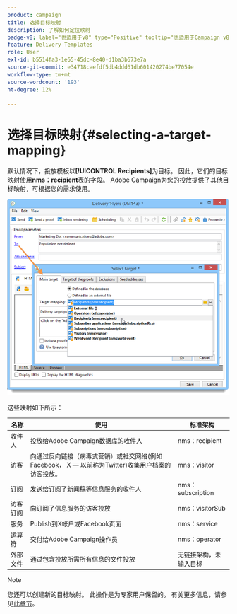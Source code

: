 ```yaml
---
product: campaign
title: 选择目标映射
description: 了解如何定位映射
badge-v8: label="也适用于v8" type="Positive" tooltip="也适用于Campaign v8"
feature: Delivery Templates
role: User
exl-id: b5514fa3-1e65-45dc-8e40-d1ba3b673e7a
source-git-commit: e34718caefdf5db4ddd61db601420274be77054e
workflow-type: tm+mt
source-wordcount: '193'
ht-degree: 12%

---
```


# 选择目标映射{#selecting-a-target-mapping}

默认情况下，投放模板以&#x200B;**[!UICONTROL Recipients]**&#x200B;为目标。 因此，它们的目标映射使用&#x200B;**nms：recipient**&#x200B;表的字段。 Adobe Campaign为您的投放提供了其他目标映射，可根据您的需求使用。

![](assets/delivery_select_mapping.png)

这些映射如下所示：

| 名称 | 使用 | 标准架构 |
|---|---|---|
| 收件人 | 投放给Adobe Campaign数据库的收件人 | nms：recipient |
| 访客 | 向通过反向链接（病毒式营销）或社交网络(例如Facebook， X — 以前称为Twitter)收集用户档案的访客投放。 | mns：visitor |
| 订阅 | 发送给订阅了新闻稿等信息服务的收件人 | nms：subscription |
| 访客订阅 | 向订阅了信息服务的访客投放 | nms：visitorSub |
| 服务 | Publish到X帐户或Facebook页面 | nms：service |
| 运算符 | 交付给Adobe Campaign操作员 | nms：operator |
| 外部文件 | 通过包含投放所需所有信息的文件投放 | 无链接架构，未输入目标 |

>[!NOTE]
>
>您还可以创建新的目标映射。 此操作是为专家用户保留的。 有关更多信息，请参见[此章节](../../configuration/using/target-mapping.md)。

